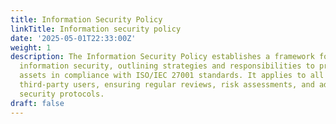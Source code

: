 ```yaml
---
title: Information Security Policy
linkTitle: Information security policy
date: '2025-05-01T22:33:00Z'
weight: 1
description: The Information Security Policy establishes a framework for managing
  information security, outlining strategies and responsibilities to protect information
  assets in compliance with ISO/IEC 27001 standards. It applies to all employees and
  third-party users, ensuring regular reviews, risk assessments, and adherence to
  security protocols.
draft: false
---
```


<!-- Unsupported block type: unsupported -->